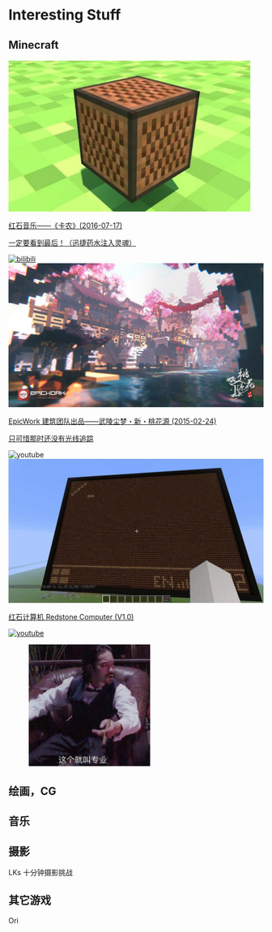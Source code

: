# Interesting Stuff

<!-- TODO 卡片样式 -->

<link rel="stylesheet" href="/notes/card.css">

## Minecraft

<div class="cards">

<a href="https://www.bilibili.com/video/BV11s411y7QE" class="card" target="_blank">
  <img src="./imgs/interesting/mc-canon.jpg" alt="">
  <div>
    <p class="title">红石音乐——《卡农》(2016-07-17)</p>
    <p>一定要看到最后！（迅捷药水注入灵魂）</p>
  </div>
  <img src="/notes/imgs/bilibili-logo.png" alt="bilibili" class="logo no-zoom" style="max-height: 20px">
</a>

<a href="https://youtu.be/cgdUfGsTujs" class="card" target="_blank">
  <img src="./imgs/interesting/mc-the-peach-blossom-spring.jpg" alt="">
  <div>
    <p class="title">EpicWork 建筑团队出品——武陵尘梦・新・桃花源 (2015-02-24)</p>
    <p>只可惜那时还没有<a href="https://www.minecraft.net/zh-hans/article/minecraft-ray-tracing-windows-10-launch-today" target="_blank" rel="noopener noreferrer">光线追踪</a></p>
  </div>
  <img src="/notes/imgs/youtube-logo.png" alt="youtube" class="logo no-zoom">
</a>

<a href="https://youtu.be/0xkYXbgiNxY" class="card" target="_blank">
  <img src="./imgs/interesting/mc-redstone-computer.jpg" alt="">
  <div>
    <p class="title">红石计算机 Redstone Computer (V1.0)</p>
    <p></p>
  </div>
  <img src="/notes/imgs/youtube-logo.png" alt="youtube" class="logo no-zoom">
</a>

</div>

<figure>
    <img src="./imgs/interesting/professional.jpg" alt="" class="no-zoom" width="240">
</figure>

## 绘画，CG

## 音乐

## 摄影

LKs 十分钟摄影挑战

## 其它游戏

Ori
